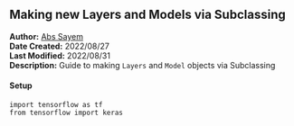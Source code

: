 ## **Making new Layers and Models via Subclassing**
**Author:** [Abs Sayem](https://github.com/abs-sayem)<br>
**Date Created:** 2022/08/27<br>
**Last Modified:** 2022/08/31<br>
**Description:** Guide to making `Layers` and `Model` objects via Subclassing

#### **Setup**
```
import tensorflow as tf
from tensorflow import keras
```